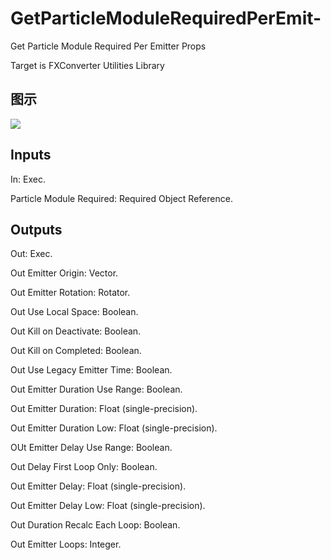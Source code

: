 # GetParticleModuleRequiredPerEmit-

Get Particle Module Required Per Emitter Props

Target is FXConverter Utilities Library

## 图示

![]($-20221218-19024344.png)

## Inputs

In: Exec.

Particle Module Required: Required Object Reference.  

## Outputs

Out: Exec.

Out Emitter Origin: Vector.

Out Emitter Rotation: Rotator.

Out Use Local Space: Boolean.

Out Kill on Deactivate: Boolean.

Out Kill on Completed: Boolean.

Out Use Legacy Emitter Time: Boolean.

Out Emitter Duration Use Range: Boolean.

Out Emitter Duration: Float (single-precision).

Out Emitter Duration Low: Float (single-precision).

OUt Emitter Delay Use Range: Boolean.

Out Delay First Loop Only: Boolean.

Out Emitter Delay: Float (single-precision).

Out Emitter Delay Low: Float (single-precision).

Out Duration Recalc Each Loop: Boolean.

Out Emitter Loops: Integer.

